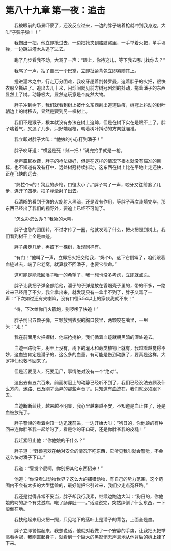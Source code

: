 # 第八十九章 第一夜：追击


　　我被眼前的场景吓蒙了，还没反应过来，一边的胖子端着枪就冲到我身边，大叫“子弹子弹！！”

　　我掏出一把，他立即抢过去，一边把抢夹到胳肢窝里，一手举着火把，单手填弹，一边跳进灌木从追了过去。

　　跑了几步看我不动，大骂了一声：“跟上，你待这儿，等下我去哪儿找你去？”

　　我骂了一声，抽了自己一个巴掌，立即扯紧背包立即紧随其上。

　　撞进灌木之中，行走万分困难，我咬牙趟着荆棘罗曼，追着胖子的火把，很快衣服全撕破了。追出去几十米，闪烁间就见前方树冠剧烈的抖动，拖着潘子的东西显然上了树。动静极大，显然这玩意是个庞然大物。

　　胖子冲到树下，我们就看到树上被什么东西刮出道道破痕，树冠上抖动的树叶朝边上的树移去，显然是要到另一棵树上。

　　我们不是猴子，根本就没有办法在树上追踪，但是在树下实在是跟不上了，胖子喘着气，又追了几步，只好端起枪，朝着树叶抖动的方向就瞄准。

　　我立即对胖子大叫：“他娘的小心打到潘子！”

　　胖子咬牙道：“横竖是死！赌一把！”说完抬手就是一枪。

　　枪声震耳欲聋，胖子的枪法极好，但是在这样的情况下根本就没有瞄准的目标，也不知道有没有打中，远处树冠持续抖动，这东西在树上比在平地上走还快，正在飞快的远去。

　　“妈拉个x的！狗屁的步枪，口径太小了。”胖子骂了一声，咬牙又往前追了几步，连开了四枪，把子弹全射了出去。

　　我清晰的看到子弹的火旋射入黑暗，还是没有作用，等胖子再次装填完毕，那东西已经出了我们的视野外，要追上已经不可能了。

　　“怎么办怎么办？”我急的大叫。

　　胖子也急的团团转，不过才传了一圈，他就发现了什么，把火把照到树上，我们看到树干上全是血迹。

　　胖子疾走几步，再照下一棵树，发现同样有。

　　“有门！”他叫了一声，立即把火把交给我，“妈个b，这下它倒霉了，咱们跟着血迹过去，端了它老窝，就算救不回潘子，也要它偿命。”

　　这可能是能救回潘子唯一的希望了，我一想也没多考虑，立即就点头。

　　胖子让我把子弹全部给他，潘子的子弹是放在香烟壳子里的，带的不多，一路过来已经用了不少，我全拿出来，就发现只有一盒半不到了，胖子又骂了一声：“下次如过还有夹喇嘛，没有口径5.54以上的家伙我就不来！”

　　“得，下次给你门火箭炮，别啰嗦了快追！”

　　胖子倒出五颗子弹，三颗放到衣服的胸口袋里，两颗咬在嘴里，一甩头：“走！”

　　我在前面用火把探树，他端抢掩护，我们循着血迹就朝黑暗的深处追去。

　　血迹一路衍生，树干上没有，树下的灌木和蕨类植物上就有，我越看越觉得不妙，这血迹肯定是潘子的，这么多的血量，有可能是伤到动脉了，要真是这样，大罗神仙也救不回来了。

　　但是活要见人，死要见尸，事情绝对没有一个“绝对”。

　　追出去有五六百米，前面树冠上的动静已经听不到了，我们已经没法去顾及什么方向、迷路、已及刚才诡异的那些声音了。只知道有血迹在，我们就必须跟下去。

　　血迹断断续续，越来越不明显，我心里越来越不安，不知道是血止住了，还是血被放光了。

　　胖子警惕的看着树顶一边迅速前进，一边开始大叫：“狗日的，你他娘的有种回来连你胖爷我一起给叼了，看是你的牙口硬，还是你胖爷我的皮糙！”

　　我赶紧阻止他：“你他娘的干什么？”

　　胖子道：“野兽喜欢在绝对安全的情况下吃东西，它听见我叫就会警觉，不会这么快对潘子下口。”

　　我道：“警觉个屁啊，你别把其他东西招来！”

　　他道：“你没看过动物世界？这么大的捕猎动物，有自己的势力范围，这个范围内不会有太多的大型猛兽的，最好能把它引过来，我们少走点冤枉路。”

　　我还是觉得非常不妥当，胖子却我行我素，继续边跑边大叫：“狗日的，你他娘的叼的那个有艾滋病，吃了肠穿肚——。”话没说完，突然绊倒了什么东西，一下滚倒在地。

　　我扶他起来用火把一照，只见地下的落叶上是潘子的背包，上面全是血。

　　胖子立即警惕起来，我想说话，他就对我做了一个安静的手势，让我把火把举高看树冠，我刚直起身子，就看到一个巨大的黑影悄无声息地从他背后的树上挂了下来。

